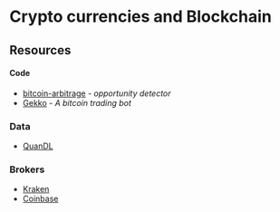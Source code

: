 # Crypto currencies and Blockchain

## Resources

#### Code

- [bitcoin-arbitrage](https://github.com/maxme/bitcoin-arbitrage) - _opportunity detector_
- [Gekko](https://github.com/askmike/gekko) - _A bitcoin trading bot_

### Data

- [QuanDL](https://www.quandl.com)

### Brokers

- [Kraken](https://www.kraken.com/)
- [Coinbase](https://www.coinbase.com)
